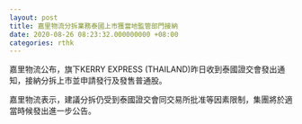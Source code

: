 ```yaml
---
layout: post
title: 嘉里物流分拆業務泰國上市獲當地監管部門接納
date: 2020-08-26 08:23:32.000000000 +08:00
categories: rthk
---
```


嘉里物流公布，旗下KERRY EXPRESS (THAILAND)昨日收到泰國證交會發出通知，接納分拆上市並申請發行及發售普通股。

嘉里物流表示，建議分拆仍受到泰國證交會同交易所批准等因素限制，集團將於適當時候發出進一步公告。
